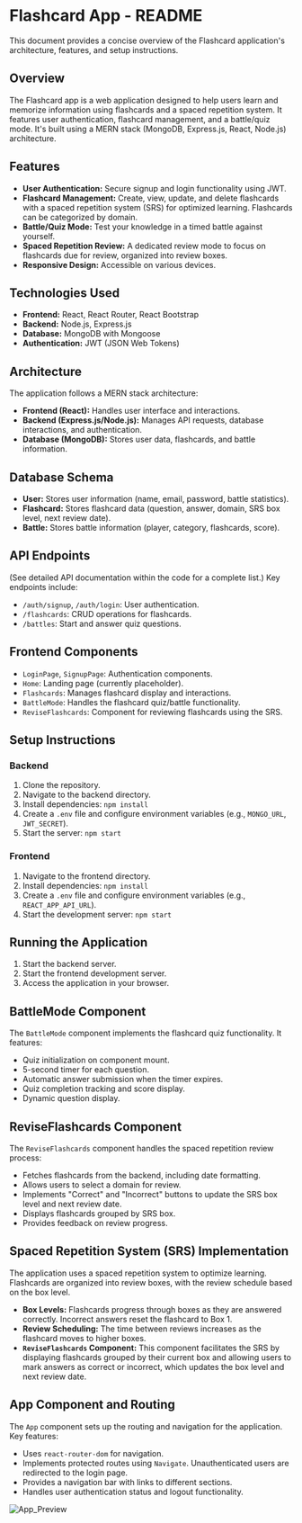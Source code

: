 # Flashcard App - README

This document provides a concise overview of the Flashcard application's architecture, features, and setup instructions.

## Overview

The Flashcard app is a web application designed to help users learn and memorize information using flashcards and a spaced repetition system. It features user authentication, flashcard management, and a battle/quiz mode. It's built using a MERN stack (MongoDB, Express.js, React, Node.js) architecture.

## Features

*   **User Authentication:** Secure signup and login functionality using JWT.
*   **Flashcard Management:** Create, view, update, and delete flashcards with a spaced repetition system (SRS) for optimized learning. Flashcards can be categorized by domain.
*   **Battle/Quiz Mode:** Test your knowledge in a timed battle against yourself.
*   **Spaced Repetition Review:** A dedicated review mode to focus on flashcards due for review, organized into review boxes.
*   **Responsive Design:** Accessible on various devices.

## Technologies Used

*   **Frontend:** React, React Router, React Bootstrap
*   **Backend:** Node.js, Express.js
*   **Database:** MongoDB with Mongoose
*   **Authentication:** JWT (JSON Web Tokens)

## Architecture

The application follows a MERN stack architecture:

*   **Frontend (React):** Handles user interface and interactions.
*   **Backend (Express.js/Node.js):** Manages API requests, database interactions, and authentication.
*   **Database (MongoDB):** Stores user data, flashcards, and battle information.

## Database Schema

*   **User:** Stores user information (name, email, password, battle statistics).
*   **Flashcard:** Stores flashcard data (question, answer, domain, SRS box level, next review date).
*   **Battle:** Stores battle information (player, category, flashcards, score).

## API Endpoints

(See detailed API documentation within the code for a complete list.) Key endpoints include:

*   `/auth/signup`, `/auth/login`: User authentication.
*   `/flashcards`: CRUD operations for flashcards.
*   `/battles`: Start and answer quiz questions.

## Frontend Components

*   `LoginPage`, `SignupPage`: Authentication components.
*   `Home`: Landing page (currently placeholder).
*   `Flashcards`: Manages flashcard display and interactions.
*   `BattleMode`: Handles the flashcard quiz/battle functionality.
*   `ReviseFlashcards`: Component for reviewing flashcards using the SRS.

## Setup Instructions

### Backend

1.  Clone the repository.
2.  Navigate to the backend directory.
3.  Install dependencies: `npm install`
4.  Create a `.env` file and configure environment variables (e.g., `MONGO_URL`, `JWT_SECRET`).
5.  Start the server: `npm start`

### Frontend

1.  Navigate to the frontend directory.
2.  Install dependencies: `npm install`
3.  Create a `.env` file and configure environment variables (e.g., `REACT_APP_API_URL`).
4.  Start the development server: `npm start`

## Running the Application

1.  Start the backend server.
2.  Start the frontend development server.
3.  Access the application in your browser.

## BattleMode Component

The `BattleMode` component implements the flashcard quiz functionality. It features:

*   Quiz initialization on component mount.
*   5-second timer for each question.
*   Automatic answer submission when the timer expires.
*   Quiz completion tracking and score display.
*   Dynamic question display.

## ReviseFlashcards Component

The `ReviseFlashcards` component handles the spaced repetition review process:

*   Fetches flashcards from the backend, including date formatting.
*   Allows users to select a domain for review.
*   Implements "Correct" and "Incorrect" buttons to update the SRS box level and next review date.
*   Displays flashcards grouped by SRS box.
*   Provides feedback on review progress.

## Spaced Repetition System (SRS) Implementation

The application uses a spaced repetition system to optimize learning. Flashcards are organized into review boxes, with the review schedule based on the box level.

*   **Box Levels:** Flashcards progress through boxes as they are answered correctly. Incorrect answers reset the flashcard to Box 1.
*   **Review Scheduling:** The time between reviews increases as the flashcard moves to higher boxes.
*   **`ReviseFlashcards` Component:** This component facilitates the SRS by displaying flashcards grouped by their current box and allowing users to mark answers as correct or incorrect, which updates the box level and next review date.

## App Component and Routing

The `App` component sets up the routing and navigation for the application. Key features:

*   Uses `react-router-dom` for navigation.
*   Implements protected routes using `Navigate`. Unauthenticated users are redirected to the login page.
*   Provides a navigation bar with links to different sections.
*   Handles user authentication status and logout functionality.

![App_Preview](https://github.com/user-attachments/assets/fc170881-1ac5-4ea9-8b3d-9f7d75d0bded)
